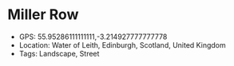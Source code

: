 # Miller Row

- GPS: 55.95286111111111,-3.214927777777778
- Location: Water of Leith, Edinburgh, Scotland, United Kingdom
- Tags: Landscape, Street

